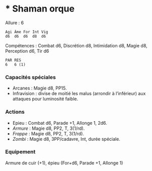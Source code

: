 # * Shaman orque

Allure : 6
```
Agi	Âme	For	Int	Vig
d6	d6	d6	d8	d6
```
Compétences : Combat d6, Discrétion d8, Intimidation d8, Magie d8, Perception d6, Tir d6
```
PAR	RES
6	6 (1)
```
### Capacités spéciales
- Arcanes : Magie d8, PP15.
- Infravision : divise de moitié les malus (arrondir à l’inférieur) aux attaques pour luminosité faible.

### Actions
- Epieu : Combat d6, Parade +1, Allonge 1, 2d6.
- _Armure_ : Magie d8, PP2, T, 3(1/rd).
- _Frappe_ : Magie d8, PP2, T, 3(1/rd).
- _Zombi_ : Magie d8, 3PP/cadavre, Int, durée spéciale.

### Equipement
Armure de cuir (+1), épieu (For+d6, Parade +1, Allonge 1)
